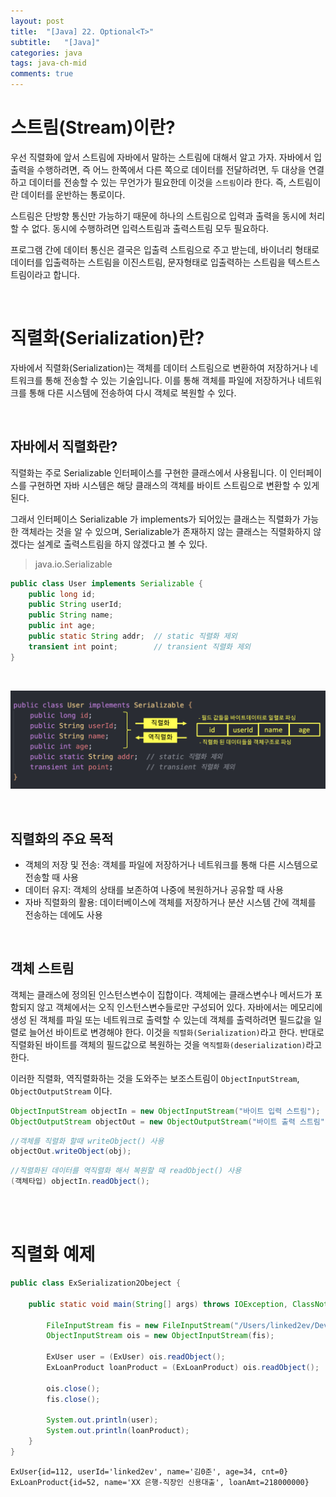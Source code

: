 ```yaml
---
layout: post
title:  "[Java] 22. Optional<T>"
subtitle:   "[Java]"
categories: java
tags: java-ch-mid
comments: true
---
```




# 스트림(Stream)이란?

우선 직렬화에 앞서 스트림에 자바에서 말하는 스트림에 대해서 알고 가자. 자바에서 입출력을 수행하려면, 즉 어느 한쪽에서 다른 쪽으로 데이터를 전달하려면, 두 대상을 연결하고 데이터를 전송할 수 있는 무언가가 필요한데 이것을 `스트림`이라 한다. 즉, 스트림이란 데이터를 운반하는 통로이다.

스트림은 단방향 통신만 가능하기 때문에 하나의 스트림으로 입력과 출력을 동시에 처리할 수 없다. 동시에 수행하려면 입력스트림과 출력스트림 모두 필요하다.

프로그램 간에 데이터 통신은 결국은 입출력 스트림으로 주고 받는데, 바이너리 형태로 데이터를 입출력하는 스트림을 이진스트림, 문자형태로 입출력하는 스트림을 텍스트스트림이라고 합니다.

<br>


# 직렬화(Serialization)란?

자바에서 직렬화(Serialization)는 객체를 데이터 스트림으로 변환하여 저장하거나 네트워크를 통해 전송할 수 있는 기술입니다. 이를 통해 객체를 파일에 저장하거나 네트워크를 통해 다른 시스템에 전송하여 다시 객체로 복원할 수 있다.

<br>


## 자바에서 직렬화란?

직렬화는 주로 Serializable 인터페이스를 구현한 클래스에서 사용됩니다. 이 인터페이스를 구현하면 자바 시스템은 해당 클래스의 객체를 바이트 스트림으로 변환할 수 있게 된다.

그래서 인터페이스 Serializable 가 implements가 되어있는 클래스는 직렬화가 가능한 객체라는 것을 알 수 있으며, Serializable가 존재하지 않는 클래스는 직렬화하지 않겠다는 설계로 출력스트림을 하지 않겠다고 볼 수 있다. 

> java.io.Serializable

```java
public class User implements Serializable {
    public long id;
    public String userId;
    public String name;
    public int age;
    public static String addr;  // static 직렬화 제외
    transient int point;        // transient 직렬화 제외
}
```

<br>

[![serializable-s1](/assets/img/2024/serializable-s1.png)]() <br>

<br>


## 직렬화의 주요 목적

- 객체의 저장 및 전송: 객체를 파일에 저장하거나 네트워크를 통해 다른 시스템으로 전송할 때 사용
- 데이터 유지: 객체의 상태를 보존하여 나중에 복원하거나 공유할 때 사용
- 자바 직렬화의 활용: 데이터베이스에 객체를 저장하거나 분산 시스템 간에 객체를 전송하는 데에도 사용

<br>


## 객체 스트림

객체는 클래스에 정의된 인스턴스변수이 집합이다. 객체에는 클래스변수나 메서드가 포함되지 않고 객체에서는 오직 인스턴스변수들로만 구성되어 있다. 자바에서는 메모리에 생성 된 객체를 파일 또는 네트워크로 출력할 수 있는데 객체를 출력하려면 필드값을 일렬로 늘어선 바이트로 변경해야 한다. 이것을 `직렬화(Serialization)`라고 한다. 반대로 직렬화된 바이트를 객체의 필드값으로 복원하는 것을 `역직렬화(deserialization)`라고 한다.


이러한 직렬화, 역직렬화하는 것을 도와주는 보조스트림이 `ObjectInputStream`, `ObjectOutputStream` 이다.

```java
ObjectInputStream objectIn = new ObjectInputStream("바이트 입력 스트림");
ObjectOutputStream objectOut = new ObjectOutputStream("바이트 출력 스트림");
```

```java
//객체를 직렬화 할때 writeObject() 사용
objectOut.writeObject(obj);
```

```java
//직렬화된 데이터를 역직렬화 해서 복원할 때 readObject() 사용
(객체타입) objectIn.readObject();
```

<br><br>


# 직렬화 예제

```java
public class ExSerialization2Obeject {

    public static void main(String[] args) throws IOException, ClassNotFoundException {

        FileInputStream fis = new FileInputStream("/Users/linked2ev/Dev/eduapps/Playground4Java/user_goods.dat");
        ObjectInputStream ois = new ObjectInputStream(fis);

        ExUser user = (ExUser) ois.readObject();
        ExLoanProduct loanProduct = (ExLoanProduct) ois.readObject();

        ois.close();
        fis.close();

        System.out.println(user);
        System.out.println(loanProduct);
    }
}
```

```
ExUser{id=112, userId='linked2ev', name='김0준', age=34, cnt=0}
ExLoanProduct{id=52, name='XX 은행-직장인 신용대출', loanAmt=218000000}
```